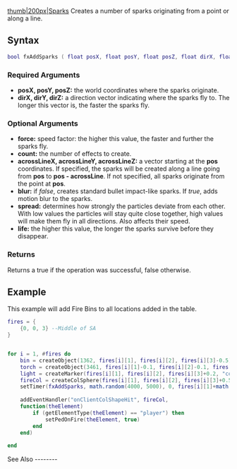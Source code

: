 [thumb|200px|Sparks](/docs/image:fxsparks.png.md "wikilink") Creates a number of sparks originating from a point or along a line.

Syntax
------

``` lua
bool fxAddSparks ( float posX, float posY, float posZ, float dirX, float dirY, float dirZ, [float force=1, int count=1, float acrossLineX=0, float acrossLineY=0, float acrossLineZ=0, bool blur=false, float spread=1, float life=1] )
```

### Required Arguments

-   **posX, posY, posZ:** the world coordinates where the sparks originate.
-   **dirX, dirY, dirZ:** a direction vector indicating where the sparks fly to. The longer this vector is, the faster the sparks fly.

### Optional Arguments

-   **force:** speed factor: the higher this value, the faster and further the sparks fly.
-   **count:** the number of effects to create.
-   **acrossLineX, acrossLineY, acrossLineZ:** a vector starting at the **pos** coordinates. If specified, the sparks will be created along a line going from **pos** to **pos - acrossLine**. If not specified, all sparks originate from the point at **pos**.
-   **blur:** if *false*, creates standard bullet impact-like sparks. If *true*, adds motion blur to the sparks.
-   **spread:** determines how strongly the particles deviate from each other. With low values the particles will stay quite close together, high values will make them fly in all directions. Also affects their speed.
-   **life:** the higher this value, the longer the sparks survive before they disappear.

### Returns

Returns a true if the operation was successful, false otherwise.

Example
-------

<section name="Client" class="client" show="true">
This example will add Fire Bins to all locations added in the table.

``` lua
fires = {
    {0, 0, 3} --Middle of SA
}


for i = 1, #fires do
    bin = createObject(1362, fires[i][1], fires[i][2], fires[i][3]-0.5)
    torch = createObject(3461, fires[i][1]-0.1, fires[i][2]-0.1, fires[i][3]-2)
    light = createMarker(fires[i][1], fires[i][2], fires[i][3]+0.2, "corona", 1, 255, 170, 0, 80, root)
    fireCol = createColSphere(fires[i][1], fires[i][2], fires[i][3]+0.5, 0.8)
    setTimer(fxAddSparks, math.random(4000, 5000), 0, fires[i][1]+math.random(0.1, 0.3), fires[i][2]+math.random(0.1, 0.2), fires[i][3]+0.2, 1, 1, 1)         
            
    addEventHandler("onClientColShapeHit", fireCol, 
    function(theElement)
        if (getElementType(theElement) == "player") then
            setPedOnFire(theElement, true)
        end
    end)
            
end
```

</section>
See Also
--------
